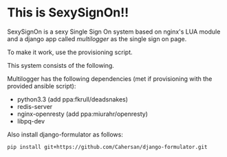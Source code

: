 # This is SexySignOn!!

SexySignOn is a sexy Single Sign On system based on nginx's LUA module and a 
django app called *multilogger* as the single sign on page.

To make it work, use the provisioning script.

This system consists of the following.

Multilogger has the following dependencies (met if provisioning with the
provided ansible script):
- python3.3 (add ppa:fkrull/deadsnakes)
- redis-server
- nginx-openresty (add ppa:miurahr/openresty)
- libpq-dev

Also install django-formulator as follows:

    pip install git+https://github.com/Cahersan/django-formulator.git


